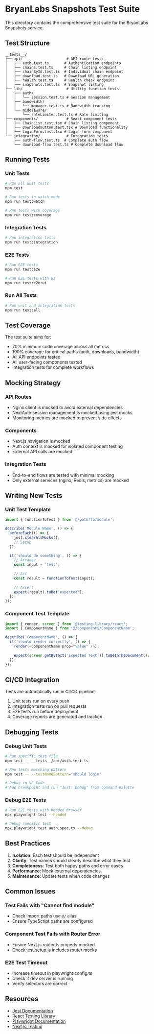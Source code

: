 # BryanLabs Snapshots Test Suite

This directory contains the comprehensive test suite for the BryanLabs Snapshots service.

## Test Structure

```
__tests__/
├── api/                    # API route tests
│   ├── auth.test.ts       # Authentication endpoints
│   ├── chains.test.ts     # Chain listing endpoint
│   ├── chainById.test.ts  # Individual chain endpoint
│   ├── download.test.ts   # Download URL generation
│   ├── health.test.ts     # Health check endpoint
│   └── snapshots.test.ts  # Snapshot listing
├── lib/                    # Utility function tests
│   ├── auth/
│   │   └── session.test.ts # Session management
│   ├── bandwidth/
│   │   └── manager.test.ts # Bandwidth tracking
│   └── middleware/
│       └── rateLimiter.test.ts # Rate limiting
├── components/             # React component tests
│   ├── ChainList.test.tsx # Chain listing component
│   ├── DownloadButton.test.tsx # Download functionality
│   └── LoginForm.test.tsx # Login form component
└── integration/            # Integration tests
    ├── auth-flow.test.ts  # Complete auth flow
    └── download-flow.test.ts # Complete download flow
```

## Running Tests

### Unit Tests
```bash
# Run all unit tests
npm test

# Run tests in watch mode
npm run test:watch

# Run tests with coverage
npm run test:coverage
```

### Integration Tests
```bash
# Run integration tests
npm run test:integration
```

### E2E Tests
```bash
# Run E2E tests
npm run test:e2e

# Run E2E tests with UI
npm run test:e2e:ui
```

### Run All Tests
```bash
# Run unit and integration tests
npm run test:all
```

## Test Coverage

The test suite aims for:
- 70% minimum code coverage across all metrics
- 100% coverage for critical paths (auth, downloads, bandwidth)
- All API endpoints tested
- All user-facing components tested
- Integration tests for complete workflows

## Mocking Strategy

### API Routes
- Nginx client is mocked to avoid external dependencies
- NextAuth session management is mocked using jest mocks
- Monitoring metrics are mocked to prevent side effects

### Components
- Next.js navigation is mocked
- Auth context is mocked for isolated component testing
- External API calls are mocked

### Integration Tests
- End-to-end flows are tested with minimal mocking
- Only external services (nginx, Redis, metrics) are mocked

## Writing New Tests

### Unit Test Template
```typescript
import { functionToTest } from '@/path/to/module';

describe('Module Name', () => {
  beforeEach(() => {
    jest.clearAllMocks();
    // Setup
  });

  it('should do something', () => {
    // Arrange
    const input = 'test';
    
    // Act
    const result = functionToTest(input);
    
    // Assert
    expect(result).toBe('expected');
  });
});
```

### Component Test Template
```typescript
import { render, screen } from '@testing-library/react';
import { ComponentName } from '@/components/ComponentName';

describe('ComponentName', () => {
  it('should render correctly', () => {
    render(<ComponentName prop="value" />);
    
    expect(screen.getByText('Expected Text')).toBeInTheDocument();
  });
});
```

## CI/CD Integration

Tests are automatically run in CI/CD pipeline:
1. Unit tests run on every push
2. Integration tests run on pull requests
3. E2E tests run before deployment
4. Coverage reports are generated and tracked

## Debugging Tests

### Debug Unit Tests
```bash
# Run specific test file
npm test -- __tests__/api/auth.test.ts

# Run tests matching pattern
npm test -- --testNamePattern="should login"

# Debug in VS Code
# Add breakpoint and run "Jest: Debug" from command palette
```

### Debug E2E Tests
```bash
# Run E2E tests with headed browser
npx playwright test --headed

# Debug specific test
npx playwright test auth.spec.ts --debug
```

## Best Practices

1. **Isolation**: Each test should be independent
2. **Clarity**: Test names should clearly describe what they test
3. **Completeness**: Test both happy paths and error cases
4. **Performance**: Mock external dependencies
5. **Maintenance**: Update tests when code changes

## Common Issues

### Test Fails with "Cannot find module"
- Check import paths use `@/` alias
- Ensure TypeScript paths are configured

### Component Test Fails with Router Error
- Ensure Next.js router is properly mocked
- Check jest.setup.js includes router mocks

### E2E Test Timeout
- Increase timeout in playwright.config.ts
- Check if dev server is running
- Verify selectors are correct

## Resources

- [Jest Documentation](https://jestjs.io/docs/getting-started)
- [React Testing Library](https://testing-library.com/docs/react-testing-library/intro/)
- [Playwright Documentation](https://playwright.dev/docs/intro)
- [Next.js Testing](https://nextjs.org/docs/app/building-your-application/testing)